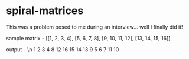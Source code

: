 # spiral-matrices
This was a problem posed to me during an interview... well I finally did it!

sample matrix - 
[[1, 2, 3, 4],
 [5, 6, 7, 8],
 [9, 10, 11, 12],
 [13, 14, 15, 16]]

output - \n
1 2 3 4 8 12 16 15 14 13 9 5 6 7 11 10 
